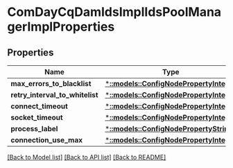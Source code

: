 # ComDayCqDamIdsImplIdsPoolManagerImplProperties

## Properties
Name | Type | Description | Notes
------------ | ------------- | ------------- | -------------
**max_errors_to_blacklist** | [***::models::ConfigNodePropertyInteger**](configNodePropertyInteger.md) |  | [optional] 
**retry_interval_to_whitelist** | [***::models::ConfigNodePropertyInteger**](configNodePropertyInteger.md) |  | [optional] 
**connect_timeout** | [***::models::ConfigNodePropertyInteger**](configNodePropertyInteger.md) |  | [optional] 
**socket_timeout** | [***::models::ConfigNodePropertyInteger**](configNodePropertyInteger.md) |  | [optional] 
**process_label** | [***::models::ConfigNodePropertyString**](configNodePropertyString.md) |  | [optional] 
**connection_use_max** | [***::models::ConfigNodePropertyInteger**](configNodePropertyInteger.md) |  | [optional] 

[[Back to Model list]](../README.md#documentation-for-models) [[Back to API list]](../README.md#documentation-for-api-endpoints) [[Back to README]](../README.md)


